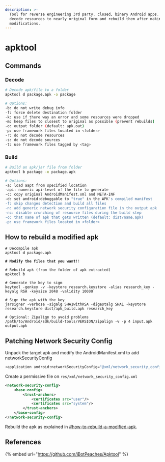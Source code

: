 ```yaml
---
description: >-
  Tool for reverse engineering 3rd party, closed, binary Android apps. It can
  decode resources to nearly original form and rebuild them after making some
  modifications.
---
```


# apktool

## Commands

### Decode

```bash
# Decode apk/file to a folder
apktool d package.apk -o package

# Options:
-b: do not write debug info
-f: force delete destination folder
-k: use if there was an error and some resources were dropped
-m: keep files to closest to original as possible (prevent rebuilds)
-o: output folder (default: apk.out)
-p: use framework files located in <folder>
-r: do not decode resources
-s: do not decode sources
-t: use framework files tagged by <tag>
```

### Build

```bash
# Build an apk/jar file from folder
apktool b package -o package.apk

# Options:
-a: load aapt from specified location
-api: numeric api-level of the file to generate
-c: copy original AndroidManifest.xml and META-INF
-d: set android:debuggable to "true" in the APK's compiled manifest
-f: skip changes detection and build all files
-n: add generic network security configuration file in the output apk
-nc: disable crunching of resource files during the build step
-o: that name of apk that gets written (default: dist/name.apk)
-p: use framework files located in <folder>
```

## How to rebuild a modified apk

<pre class="language-bash" data-overflow="wrap"><code class="lang-bash"># Decompile apk
apktool d package.apk

<strong># Modify the files that you want!!
</strong>
# Rebuild apk (from the folder of apk extracted)
apktool b

# Generate the key to sign
keytool -genkey -v -keystore research.keystore -alias research_key -keyalg RSA -keysize 2048 -validity 10000

# Sign the apk with the key
jarsigner -verbose -sigalg SHA1withRSA -digestalg SHA1 -keystore research.keystore dist/apk_build.apk research_key

# Optional: Zipalign to avoid problems
/path/to/Android/sdk/build-tools/VERSION/zipalign -v -p 4 input.apk output.apk
</code></pre>

## Patching Network Security Config

Unpack the target apk and modify the AndroidManifest.xml to add networkSecurityConfig

```bash
<application android:networkSecurityConfig="@xml/network_security_config" [...]
```

Create a permissive file on `res/xml/network_security_config.xml`

```xml
<network-security-config>
    <base-config>
        <trust-anchors>
            <certificates src="user"/>
            <certificates src="system"/>
        </trust-anchors>
    </base-config>
</network-security-config>
```

Rebuild the apk as explained in [#how-to-rebuild-a-modified-apk](apktool.md#how-to-rebuild-a-modified-apk "mention").

## References

{% embed url="https://github.com/iBotPeaches/Apktool" %}
